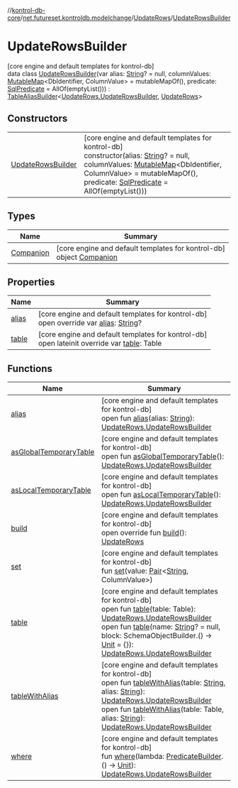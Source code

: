 //[kontrol-db-core](../../../../index.md)/[net.futureset.kontroldb.modelchange](../../index.md)/[UpdateRows](../index.md)/[UpdateRowsBuilder](index.md)

# UpdateRowsBuilder

[core engine and default templates for kontrol-db]\
data class [UpdateRowsBuilder](index.md)(var alias: [String](https://kotlinlang.org/api/latest/jvm/stdlib/kotlin/-string/index.html)? = null, columnValues: [MutableMap](https://kotlinlang.org/api/latest/jvm/stdlib/kotlin.collections/-mutable-map/index.html)&lt;DbIdentifier, ColumnValue&gt; = mutableMapOf(), predicate: [SqlPredicate](../../-sql-predicate/index.md) = AllOf(emptyList())) : [TableAliasBuilder](../../-table-alias-builder/index.md)&lt;[UpdateRows.UpdateRowsBuilder](index.md), [UpdateRows](../index.md)&gt;

## Constructors

| | |
|---|---|
| [UpdateRowsBuilder](-update-rows-builder.md) | [core engine and default templates for kontrol-db]<br>constructor(alias: [String](https://kotlinlang.org/api/latest/jvm/stdlib/kotlin/-string/index.html)? = null, columnValues: [MutableMap](https://kotlinlang.org/api/latest/jvm/stdlib/kotlin.collections/-mutable-map/index.html)&lt;DbIdentifier, ColumnValue&gt; = mutableMapOf(), predicate: [SqlPredicate](../../-sql-predicate/index.md) = AllOf(emptyList())) |

## Types

| Name | Summary |
|---|---|
| [Companion](-companion/index.md) | [core engine and default templates for kontrol-db]<br>object [Companion](-companion/index.md) |

## Properties

| Name | Summary |
|---|---|
| [alias](alias.md) | [core engine and default templates for kontrol-db]<br>open override var [alias](alias.md): [String](https://kotlinlang.org/api/latest/jvm/stdlib/kotlin/-string/index.html)? |
| [table](table.md) | [core engine and default templates for kontrol-db]<br>open lateinit override var [table](table.md): Table |

## Functions

| Name | Summary |
|---|---|
| [alias](../../-table-alias-builder/alias.md) | [core engine and default templates for kontrol-db]<br>open fun [alias](../../-table-alias-builder/alias.md)(alias: [String](https://kotlinlang.org/api/latest/jvm/stdlib/kotlin/-string/index.html)): [UpdateRows.UpdateRowsBuilder](index.md) |
| [asGlobalTemporaryTable](../../-table-builder/as-global-temporary-table.md) | [core engine and default templates for kontrol-db]<br>open fun [asGlobalTemporaryTable](../../-table-builder/as-global-temporary-table.md)(): [UpdateRows.UpdateRowsBuilder](index.md) |
| [asLocalTemporaryTable](../../-table-builder/as-local-temporary-table.md) | [core engine and default templates for kontrol-db]<br>open fun [asLocalTemporaryTable](../../-table-builder/as-local-temporary-table.md)(): [UpdateRows.UpdateRowsBuilder](index.md) |
| [build](build.md) | [core engine and default templates for kontrol-db]<br>open override fun [build](build.md)(): [UpdateRows](../index.md) |
| [set](set.md) | [core engine and default templates for kontrol-db]<br>fun [set](set.md)(value: [Pair](https://kotlinlang.org/api/latest/jvm/stdlib/kotlin/-pair/index.html)&lt;[String](https://kotlinlang.org/api/latest/jvm/stdlib/kotlin/-string/index.html), ColumnValue&gt;) |
| [table](../../-table-builder/table.md) | [core engine and default templates for kontrol-db]<br>open fun [table](../../-table-builder/table.md)(table: Table): [UpdateRows.UpdateRowsBuilder](index.md)<br>open fun [table](../../-table-builder/table.md)(name: [String](https://kotlinlang.org/api/latest/jvm/stdlib/kotlin/-string/index.html)? = null, block: SchemaObjectBuilder.() -&gt; [Unit](https://kotlinlang.org/api/latest/jvm/stdlib/kotlin/-unit/index.html) = {}): [UpdateRows.UpdateRowsBuilder](index.md) |
| [tableWithAlias](../../-table-alias-builder/table-with-alias.md) | [core engine and default templates for kontrol-db]<br>open fun [tableWithAlias](../../-table-alias-builder/table-with-alias.md)(table: [String](https://kotlinlang.org/api/latest/jvm/stdlib/kotlin/-string/index.html), alias: [String](https://kotlinlang.org/api/latest/jvm/stdlib/kotlin/-string/index.html)): [UpdateRows.UpdateRowsBuilder](index.md)<br>open fun [tableWithAlias](../../-table-alias-builder/table-with-alias.md)(table: Table, alias: [String](https://kotlinlang.org/api/latest/jvm/stdlib/kotlin/-string/index.html)): [UpdateRows.UpdateRowsBuilder](index.md) |
| [where](where.md) | [core engine and default templates for kontrol-db]<br>fun [where](where.md)(lambda: [PredicateBuilder](../../-predicate-builder/index.md).() -&gt; [Unit](https://kotlinlang.org/api/latest/jvm/stdlib/kotlin/-unit/index.html)): [UpdateRows.UpdateRowsBuilder](index.md) |
